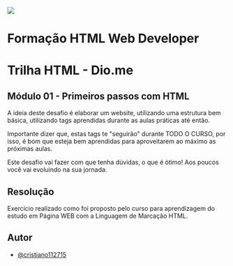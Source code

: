 
![ ](https://hermes.digitalinnovation.one/tracks/62ed1f1d-8d76-4bbc-905f-e73d20cb82f5.png)

#  Formação HTML Web Developer #

# Trilha HTML - Dio.me #


## Módulo 01 - Primeiros passos com HTML ##


A ideia deste desafio é elaborar um website, utilizando uma estrutura bem básica, utilizando tags aprendidas durante as aulas práticas até então.


Importante dizer que, estas tags te "seguirão" durante TODO O CURSO, por isso, é bom que esteja bem aprendidas para aproveitarem ao máximo as próximas aulas.


Este desafio vai fazer com que tenha dúvidas, o que é ótimo! Aos poucos você vai evoluindo na sua jornada.

## Resolução ##

Exercício realizado como foi proposto pelo curso para aprendizagem do estudo em Página WEB com a Linguagem de Marcação HTML.
## Autor

- [@cristiano112715](https://github.com/cristiano112715)

